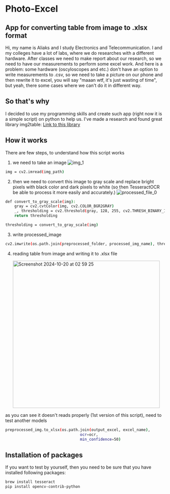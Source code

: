 # Photo-Excel
## App for converting table from image to .xlsx format

Hi, my name is Aliaks and I study Electronics and Telecommunication. I and my colleges have a lot of labs, where we do researches with a different hardware. After classes we need to make report about our research, so we need to have our measurements to perform some excel work. And here is a problem: some hardware (oscyloscopes and etc.) don't have an option to write measurements to .csv, so we need to take a picture on our phone and then rewrite it to excel, you will say "maaan wtf, it's just wasting of time", but yeah, there some cases where we can't do it in different way.

## So that's why

I decided to use my programming skills and create such app (right now it is a simple script) on python to help us.
I've made a research and found great library img2table:
[Link to this library][df1]

## How it works 

There are few steps, to understand how this script works
1) we need to take an image
   ![img_1](https://github.com/user-attachments/assets/820b023e-c913-4cbf-9a41-046b0272b08e)

```sh
img = cv2.imread(img_path)
```

2) then we need to convert this image to gray scale and replace bright pixels with black color and dark pixels to white (so then TesseractOCR be able to process it more easily and accurately.)
   ![processed_file_0](https://github.com/user-attachments/assets/ce12c0ae-b2a8-465b-bea8-395c94a60a5e)


```sh
def convert_to_gray_scale(img):
    gray = cv2.cvtColor(img, cv2.COLOR_BGR2GRAY)
    _, thresholding = cv2.threshold(gray, 128, 255, cv2.THRESH_BINARY_INV)
    return thresholding

thresholding = convert_to_gray_scale(img)
```

3) write processed_image 
```sh
cv2.imwrite(os.path.join(preprocessed_folder, processed_img_name), thresholding)
```

4) reading table from image and writing it to .xlsx file
   
   <img width="464" alt="Screenshot 2024-10-20 at 02 59 25" src="https://github.com/user-attachments/assets/e7f25100-5999-46b4-9ac0-bfb27802ef51">
as you can see it doesn't reads properly (1st version of this script), need to test another models
```sh
preprocessed_img.to_xlsx(os.path.join(output_excel, excel_name),
                                 ocr=ocr,
                                 min_confidence=50)
```
## Installation of packages

If you want to test by yourself, then you need to be sure that you have installed following packages:
```sh
brew install tesseract
pip install opencv-contrib-python
```

   [df1]: <https://github.com/xavctn/img2table>
